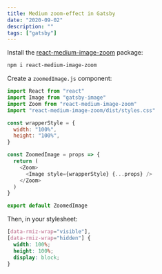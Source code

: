 ```yaml
---
title: Medium zoom-effect in Gatsby
date: "2020-09-02"
description: ""
tags: ["gatsby"]
---
```


Install the [react-medium-image-zoom](https://www.npmjs.com/package/react-medium-image-zoom) package:

```bash
npm i react-medium-image-zoom
```

Create a `zoomedImage.js` component:

```js
import React from "react"
import Image from "gatsby-image"
import Zoom from "react-medium-image-zoom"
import "react-medium-image-zoom/dist/styles.css"

const wrapperStyle = {
  width: "100%",
  height: "100%",
}

const ZoomedImage = props => {
  return (
    <Zoom>
      <Image style={wrapperStyle} {...props} />
    </Zoom>
  )
}

export default ZoomedImage
```

Then, in your stylesheet:

```css
[data-rmiz-wrap="visible"],
[data-rmiz-wrap="hidden"] {
  width: 100%;
  height: 100%;
  display: block;
}
```

